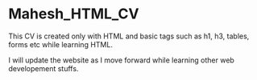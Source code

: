 # Mahesh_HTML_CV

This CV is created only with HTML and basic tags such as h1, h3, tables, forms etc while learning HTML.

I will update the website as I move forward while learning other web developement stuffs.
